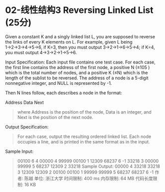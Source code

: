 # 02-线性结构3 Reversing Linked List (25分)

Given a constant K and a singly linked list L, you are supposed to reverse the links of every K elements on L. For example, given L being 1→2→3→4→5→6, if K=3, then you must output 3→2→1→6→5→4; if K=4, you must output 4→3→2→1→5→6.

Input Specification:
Each input file contains one test case. For each case, the first line contains the address of the first node, a positive N (≤10​5​​ ) which is the total number of nodes, and a positive K (≤N) which is the length of the sublist to be reversed. The address of a node is a 5-digit nonnegative integer, and NULL is represented by -1.

Then N lines follow, each describes a node in the format:

Address Data Next
> where Address is the position of the node, Data is an integer, and Next is the position of the next node.

Output Specification:
> For each case, output the resulting ordered linked list. Each node occupies a line, and is printed in the same format as in the input.

Sample Input:
> 00100 6 4
> 00000 4 99999
> 00100 1 12309
> 68237 6 -1
> 33218 3 00000
    99999 5 68237
    12309 2 33218
Sample Output:
> 00000 4 33218
    33218 3 12309
    12309 2 00100
    00100 1 99999
    99999 5 68237
    68237 6 -1
作者: 陈越
单位: 浙江大学
时间限制: 400 ms
内存限制: 64 MB
代码长度限制: 16 KB
